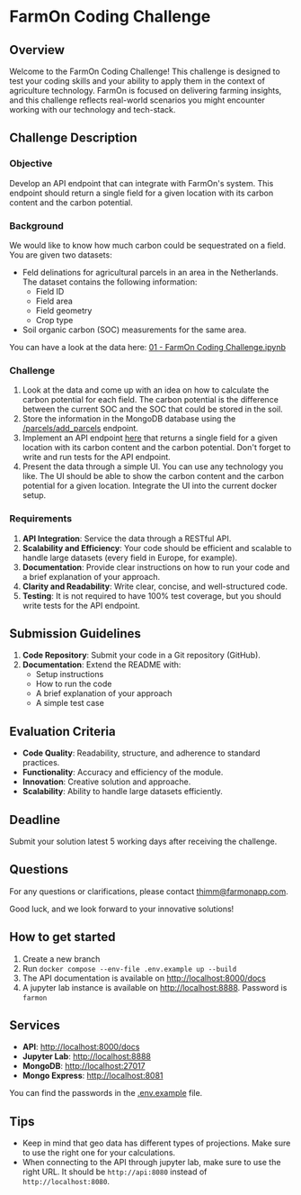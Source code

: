 # FarmOn Coding Challenge

## Overview

Welcome to the FarmOn Coding Challenge! This challenge is designed to test your coding skills and your ability to apply them in the context of agriculture technology. FarmOn is focused on delivering farming insights, and this challenge reflects real-world scenarios you might encounter working with our technology and tech-stack.

## Challenge Description

### Objective
Develop an API endpoint that can integrate with FarmOn's system. This endpoint should return a single field for a given location with its carbon content and the carbon potential.

### Background
We would like to know how much carbon could be sequestrated on a field. You are given two datasets:
* Feld delinations for agricultural parcels in an area in the Netherlands. The dataset contains the following information:
  * Field ID
  * Field area
  * Field geometry
  * Crop type
* Soil organic carbon (SOC) measurements for the same area.

You can have a look at the data here: [01 - FarmOn Coding Challenge.ipynb](pipelines%2Fnotebooks%2F01%20-%20FarmOn%20Coding%20Challenge.ipynb)

### Challenge
1. Look at the data and come up with an idea on how to calculate the carbon potential for each field. The carbon potential is the difference between the current SOC and the SOC that could be stored in the soil.
3. Store the information in the MongoDB database using the [/parcels/add_parcels](http://localhost:8080/parcels/add_parcels) endpoint.
4. Implement an API endpoint [here](api/app/routers/parcels.py) that returns a single field for a given location with its carbon content and the carbon potential. Don't forget to write and run tests for the API endpoint.
5. Present the data through a simple UI. You can use any technology you like. The UI should be able to show the carbon content and the carbon potential for a given location. Integrate the UI into the current docker setup.


### Requirements

1. **API Integration**: Service the data through a RESTful API.
2. **Scalability and Efficiency**: Your code should be efficient and scalable to handle large datasets (every field in Europe, for example).
3. **Documentation**: Provide clear instructions on how to run your code and a brief explanation of your approach.
4. **Clarity and Readability**: Write clear, concise, and well-structured code.
5. **Testing**: It is not required to have 100% test coverage, but you should write tests for the API endpoint.

## Submission Guidelines

1. **Code Repository**: Submit your code in a Git repository (GitHub).
2. **Documentation**: Extend the README with:
   - Setup instructions
   - How to run the code
   - A brief explanation of your approach
   - A simple test case

## Evaluation Criteria

- **Code Quality**: Readability, structure, and adherence to standard practices.
- **Functionality**: Accuracy and efficiency of the module.
- **Innovation**: Creative solution and approache.
- **Scalability**: Ability to handle large datasets efficiently.

## Deadline

Submit your solution latest 5 working days after receiving the challenge.

## Questions

For any questions or clarifications, please contact [thimm@farmonapp.com](mailto:thimm@farmonapp.com).

Good luck, and we look forward to your innovative solutions!


## How to get started

1. Create a new branch
2. Run `docker compose --env-file .env.example up --build`
3. The API documentation is available on [http://localhost:8000/docs](http://localhost:8000/docs)
4. A jupyter lab instance is available on [http://localhost:8888](http://localhost:8888). Password is `farmon`


## Services
- **API**: [http://localhost:8000/docs](http://localhost:8000/docs)
- **Jupyter Lab**: [http://localhost:8888](http://localhost:8888)
- **MongoDB**: [http://localhost:27017](http://localhost:27017)
- **Mongo Express**: [http://localhost:8081](http://localhost:8081)

You can find the passwords in the [.env.example](.env.example) file.

## Tips
- Keep in mind that geo data has different types of projections. Make sure to use the right one for your calculations.
- When connecting to the API through jupyter lab, make sure to use the right URL. It should be `http://api:8080` instead of `http://localhost:8080`.